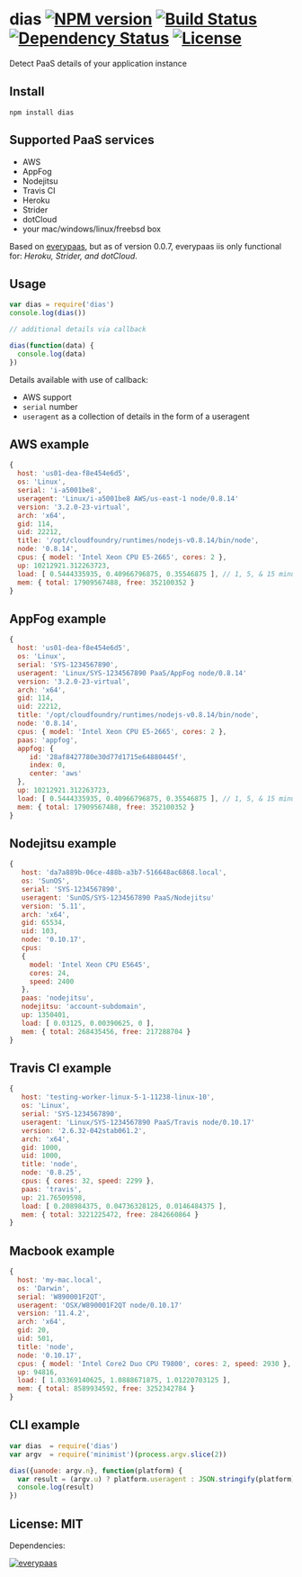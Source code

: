 # dias [![NPM version](https://badge.fury.io/js/dias.png?branch=master)](https://npmjs.org/package/dias) [![Build Status](https://travis-ci.org/angleman/dias.png?branch=master)](https://travis-ci.org/angleman/dias) [![Dependency Status](https://gemnasium.com/angleman/dias.png?branch=master)](https://gemnasium.com/angleman/dias) [![License](http://badgr.co/use/MIT.png?bg=%2343d100)](http://opensource.org/licenses/MIT)

Detect PaaS details of your application instance


## Install

```
npm install dias
```

## Supported PaaS services

- AWS
- AppFog
- Nodejitsu
- Travis CI
- Heroku
- Strider
- dotCloud
- your mac/windows/linux/freebsd box

Based on [everypaas](https://github.com/niallo/everypaas/), but as of version 0.0.7, everypaas iis only functional for: *Heroku, Strider, and dotCloud*.

## Usage

```js
var dias = require('dias')
console.log(dias())

// additional details via callback

dias(function(data) {
  console.log(data)
})
```

Details available with use of callback:

- AWS support
- ```serial``` number
- ```useragent``` as a collection of details in the form of a useragent

## AWS example

```js
{
  host: 'us01-dea-f8e454e6d5',
  os: 'Linux',
  serial: 'i-a5001be8',
  useragent: 'Linux/i-a5001be8 AWS/us-east-1 node/0.8.14'
  version: '3.2.0-23-virtual',
  arch: 'x64',
  gid: 114,
  uid: 22212,
  title: '/opt/cloudfoundry/runtimes/nodejs-v0.8.14/bin/node',
  node: '0.8.14',
  cpus: { model: 'Intel Xeon CPU E5-2665', cores: 2 },
  up: 10212921.312263723,
  load: [ 0.5444335935, 0.40966796875, 0.35546875 ], // 1, 5, & 15 minute load averages
  mem: { total: 17909567488, free: 352100352 } 
}
```

## AppFog example

```js
{
  host: 'us01-dea-f8e454e6d5',
  os: 'Linux',
  serial: 'SYS-1234567890',
  useragent: 'Linux/SYS-1234567890 PaaS/AppFog node/0.8.14'
  version: '3.2.0-23-virtual',
  arch: 'x64',
  gid: 114,
  uid: 22212,
  title: '/opt/cloudfoundry/runtimes/nodejs-v0.8.14/bin/node',
  node: '0.8.14',
  cpus: { model: 'Intel Xeon CPU E5-2665', cores: 2 },
  paas: 'appfog',
  appfog: { 
     id: '28af8427780e30d77d1715e64880445f',
     index: 0,
     center: 'aws'
  },
  up: 10212921.312263723,
  load: [ 0.5444335935, 0.40966796875, 0.35546875 ], // 1, 5, & 15 minute load averages
  mem: { total: 17909567488, free: 352100352 } 
}
```

## Nodejitsu example

```js
{ 
   host: 'da7a889b-06ce-488b-a3b7-516648ac6868.local',
   os: 'SunOS',
   serial: 'SYS-1234567890',
   useragent: 'SunOS/SYS-1234567890 PaaS/Nodejitsu'
   version: '5.11',
   arch: 'x64',
   gid: 65534,
   uid: 103,
   node: '0.10.17',
   cpus: 
   { 
     model: 'Intel Xeon CPU E5645',
     cores: 24,
     speed: 2400 
   },
   paas: 'nodejitsu',
   nodejitsu: 'account-subdomain',
   up: 1350401,
   load: [ 0.03125, 0.00390625, 0 ],
   mem: { total: 268435456, free: 217288704 } 
}
```

## Travis CI example

```js
{
   host: 'testing-worker-linux-5-1-11238-linux-10',
   os: 'Linux',
   serial: 'SYS-1234567890',
   useragent: 'Linux/SYS-1234567890 PaaS/Travis node/0.10.17'
   version: '2.6.32-042stab061.2',
   arch: 'x64',
   gid: 1000,
   uid: 1000,
   title: 'node',
   node: '0.8.25',
   cpus: { cores: 32, speed: 2299 },
   paas: 'travis',
   up: 21.76509598,
   load: [ 0.208984375, 0.04736328125, 0.0146484375 ],
   mem: { total: 3221225472, free: 2842660864 }
}
```

## Macbook example

```js
{ 
  host: 'my-mac.local',
  os: 'Darwin',
  serial: 'W890001F2QT',
  useragent: 'OSX/W890001F2QT node/0.10.17'
  version: '11.4.2',
  arch: 'x64',
  gid: 20,
  uid: 501,
  title: 'node',
  node: '0.10.17',
  cpus: { model: 'Intel Core2 Duo CPU T9800', cores: 2, speed: 2930 },
  up: 94816,
  load: [ 1.03369140625, 1.0888671875, 1.01220703125 ],
  mem: { total: 8589934592, free: 3252342784 }
}
```

## CLI example

```js
var dias  = require('dias')
var argv  = require('minimist')(process.argv.slice(2))

dias({uanode: argv.n}, function(platform) {
  var result = (argv.u) ? platform.useragent : JSON.stringify(platform)
  console.log(result)
})
```

## License: MIT

Dependencies:

[![everypaas](http://badgr.co/bsd/everypaas.png?bg=%23339e00 "everypaas@0.0.7")](https://github.com/niallo/everypaas)
